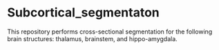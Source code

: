 # Subcortical_segmentaton
This repository performs cross-sectional segmentation for the following brain structures: thalamus, brainstem, and hippo-amygdala.
